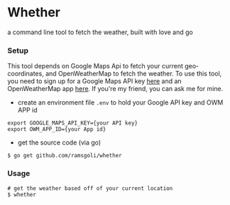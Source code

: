 # Whether

a command line tool to fetch the weather, built with love and go

### Setup
This tool depends on Google Maps Api to fetch your current geo-coordinates, and OpenWeatherMap to fetch the weather. 
To use this tool, you need to sign up for a Google Maps API key [here](https://developers.google.com/maps/documentation/javascript/get-api-key) and an OpenWeatherMap app [here](https://openweathermap.org/price). If you're my friend, you can ask me for mine. 

* create an environment file `.env` to hold your Google API key and OWM APP id
```
export GOOGLE_MAPS_API_KEY={your API key}
export OWM_APP_ID={your App id}
```
* get the source code (via go)
```
$ go get github.com/ramsgoli/whether
```

### Usage
```
# get the weather based off of your current location
$ whether
```

